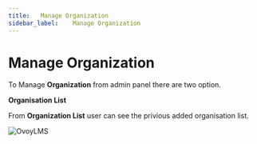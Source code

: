 ```yaml
---
title:   Manage Organization
sidebar_label:    Manage Organization
---
```


# Manage Organization
To Manage **Organization** from admin panel there are two option.

**Organisation List**

From **Organization List** user can see the privious added organisation list.

![OvoyLMS](/assets/ovoy/organisation_list.png)

